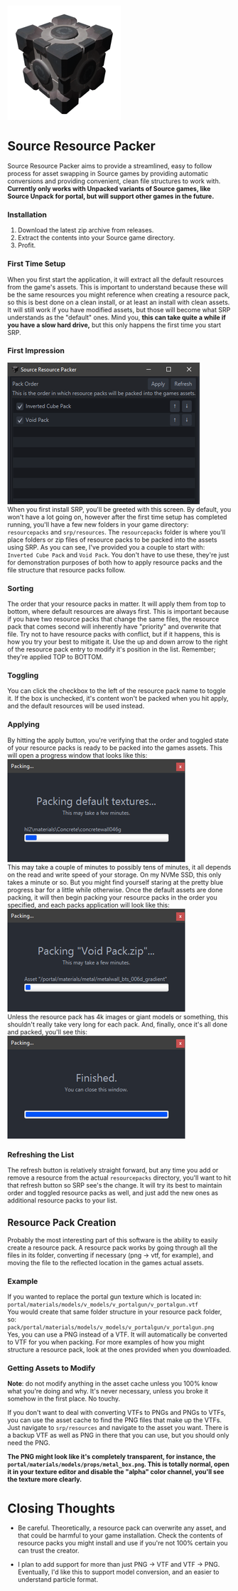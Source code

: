 ![Pretend there's an image here.](assets/icon.png) 
# Source Resource Packer
Source Resource Packer aims to provide a streamlined, easy to follow process for asset swapping in Source games by providing automatic conversions and providing convenient, clean file structures to work with. **Currently only works with Unpacked variants of Source games, like Source Unpack for portal, but will support other games in the future.**

### Installation
1. Download the latest zip archive from releases.
2. Extract the contents into your Source game directory.
3. Profit.

### First Time Setup
When you first start the application, it will extract all the default resources from the game's assets. This is important to understand because these will be the same resources you might reference when creating a resource pack, so this is best done on a clean install, or at least an install with clean assets. It will still work if you have modified assets, but those will become what SRP understands as the "default" ones. Mind you, **this can take quite a while if you have a slow hard drive,** but this only happens the first time you start SRP.

### First Impression
![Pretend there's an image here.](assets/first-impression.png)  
When you first install SRP, you'll be greeted with this screen. By default, you won't have a lot going on, however after the first time setup has completed running, you'll have a few new folders in your game directory: `resourcepacks` and `srp/resources`. The `resourcepacks` folder is where you'll place folders or zip files of resource packs to be packed into the assets using SRP. As you can see, I've provided you a couple to start with: `Inverted Cube Pack` and `Void Pack`. You don't have to use these, they're just for demonstration purposes of both how to apply resource packs and the file structure that resource packs follow.

### Sorting
The order that your resource packs in matter. It will apply them from top to bottom, where default resources are always first. This is important because if you have two resource packs that change the same files, the resource pack that comes second will inherently have "priority" and overwrite that file. Try not to have resource packs with conflict, but if it happens, this is how you try your best to mitigate it. Use the up and down arrow to the right of the resource pack entry to modify it's position in the list. Remember; they're applied TOP to BOTTOM.

### Toggling
You can click the checkbox to the left of the resource pack name to toggle it. If the box is unchecked, it's content won't be packed when you hit apply, and the default resources will be used instead.

### Applying
By hitting the apply button, you're verifying that the order and toggled state of your resource packs is ready to be packed into the games assets. This will open a progress window that looks like this:
![Pretend there's an image here.](assets/packing-defaults.png)  
This may take a couple of minutes to possibly tens of minutes, it all depends on the read and write speed of your storage. On my NVMe SSD, this only takes a minute or so. But you might find yourself staring at the pretty blue progress bar for a little while otherwise. Once the default assets are done packing, it will then begin packing your resource packs in the order you specified,  and each packs application will look like this:
![Pretend there's an image here.](assets/packing-pack.png)  
Unless the resource pack has 4k images or giant models or something, this shouldn't really take very long for each pack. And, finally, once it's all done and packed, you'll see this:
![Pretend there's an image here.](assets/packing-finished.png)

### Refreshing the List
The refresh button is relatively straight forward, but any time you add or remove a resource from the actual `resourcepacks` directory, you'll want to hit that refresh button so SRP see's the change. It will try its best to maintain order and toggled resource packs as well, and just add the new ones as additional resource packs to your list.

## Resource Pack Creation

Probably the most interesting part of this software is the ability to easily create a resource pack. A resource pack works by going through all the files in its folder, converting if necessary (png -> vtf, for example), and moving the file to the reflected location in the games actual assets.

### Example
If you wanted to replace the portal gun texture which is located in:  
`portal/materials/models/v_models/v_portalgun/v_portalgun.vtf`  
You would create that same folder structure in your resource pack folder, so:  
`pack/portal/materials/models/v_models/v_portalgun/v_portalgun.png`  
Yes, you can use a PNG instead of a VTF. It will automatically be converted to VTF for you when packing. For more examples of how you might structure a resource pack, look at the ones provided when you downloaded.

### Getting Assets to Modify
**Note**: do not modify anything in the asset cache unless you 100% know what you're doing and why. It's never necessary, unless you broke it somehow in the first place. No touchy.  

If you don't want to deal with converting VTFs to PNGs and PNGs to VTFs, you can use the asset cache to find the PNG files that make up the VTFs. Just navigate to `srp/resources` and navigate to the asset you want. There is a backup VTF as well as PNG in there that you can use, but you should only need the PNG.  

**The PNG might look like it's completely transparent, for instance, the `portal/materials/models/props/metal_box.png`. This is totally normal, open it in your texture editor and disable the "alpha" color channel, you'll see the texture more clearly.**

# Closing Thoughts

 - Be careful. Theoretically, a resource pack can overwrite any asset, and that could be harmful to your game installation. Check the contents of resource packs you might install and use if you're not 100% certain you can trust the creator.  


 - I plan to add support for more than just PNG -> VTF and VTF -> PNG. Eventually, I'd like this to support model conversion, and an easier to understand particle format.